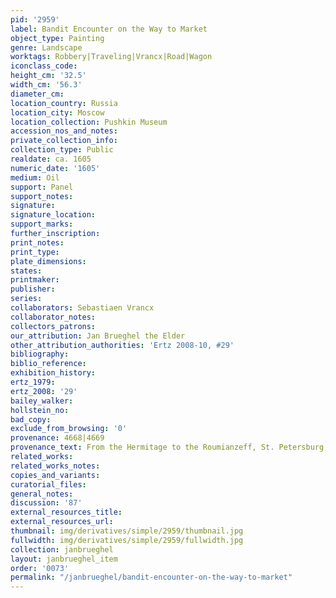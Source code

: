 ```yaml
---
pid: '2959'
label: Bandit Encounter on the Way to Market
object_type: Painting
genre: Landscape
worktags: Robbery|Traveling|Vrancx|Road|Wagon
iconclass_code:
height_cm: '32.5'
width_cm: '56.3'
diameter_cm:
location_country: Russia
location_city: Moscow
location_collection: Pushkin Museum
accession_nos_and_notes:
private_collection_info:
collection_type: Public
realdate: ca. 1605
numeric_date: '1605'
medium: Oil
support: Panel
support_notes:
signature:
signature_location:
support_marks:
further_inscription:
print_notes:
print_type:
plate_dimensions:
states:
printmaker:
publisher:
series:
collaborators: Sebastiaen Vrancx
collaborator_notes:
collectors_patrons:
our_attribution: Jan Brueghel the Elder
other_attribution_authorities: 'Ertz 2008-10, #29'
bibliography:
biblio_reference:
exhibition_history:
ertz_1979:
ertz_2008: '29'
bailey_walker:
hollstein_no:
bad_copy:
exclude_from_browsing: '0'
provenance: 4668|4669
provenance_text: From the Hermitage to the Roumianzeff, St. Petersburg, 1862
related_works:
related_works_notes:
copies_and_variants:
curatorial_files:
general_notes:
discussion: '87'
external_resources_title:
external_resources_url:
thumbnail: img/derivatives/simple/2959/thumbnail.jpg
fullwidth: img/derivatives/simple/2959/fullwidth.jpg
collection: janbrueghel
layout: janbrueghel_item
order: '0073'
permalink: "/janbrueghel/bandit-encounter-on-the-way-to-market"
---
```


